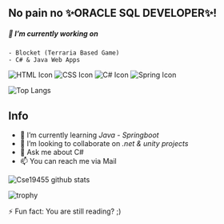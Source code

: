 ## No pain no ✨ORACLE SQL DEVELOPER✨!


##### 🔭 I’m currently working on
    - Blocket (Terraria Based Game)
    - C# & Java Web Apps
![HTML Icon](https://img.shields.io/badge/-HTML-e34f26?logo=html5&logoColor=fff)
![CSS Icon](https://img.shields.io/badge/-css-1572B6?logo=css3&logoColor=fff)
![C# Icon](https://img.shields.io/badge/-.net-512BD4?logo=.net&logoColor=fff)
![Spring Icon](https://img.shields.io/badge/-spring-6DB33F?logo=spring&logoColor=fff)


![Top Langs](https://github-readme-stats.vercel.app/api/top-langs/?username=Cse19455&hide_border=true&bg_color=2,090909,131313&text_color=EC9F05&icon_color=FF4E00&title_color=FF4E00)

## Info

- 🌱 I’m currently learning *Java - Springboot*
- 👯 I’m looking to collaborate on *.net & unity projects*
- 💬 Ask me about C#
- 📫 You can reach me via Mail

![Cse19455 github stats](https://github-readme-stats.vercel.app/api?username=Cse19455&show_icons=true&hide_border=true&bg_color=2,EC9F05,FF4E00&text_color=RRGGBB&icon_color=000000&title_color=000000)




![trophy](https://github-profile-trophy.vercel.app/?username=cse19455&column=4&theme=juicyfresh&no-frame=true&no-bg=true)

⚡ Fun fact: You are still reading? ;)

